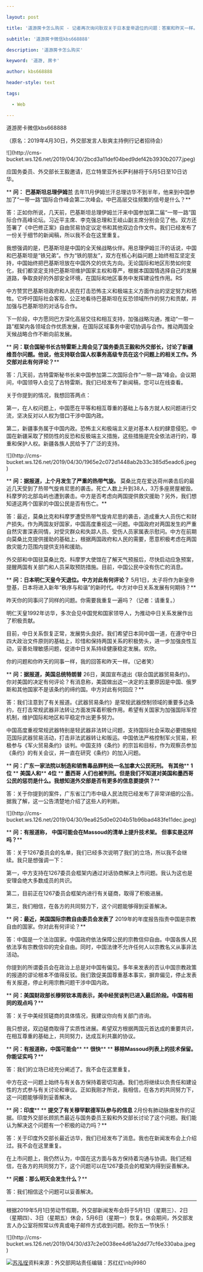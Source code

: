 ---
layout: post
title: '道游房卡怎么购买 - 记者再次询问耿双关于日本皇帝退位的问题：答案和昨天一样。'
subtitle: '道游房卡微信kbs668888'
description: '道游房卡怎么购买'
keyword: '道游, 房卡'
author: kbs668888
header-style: text
tags:
  - Web
---
道游房卡微信kbs668888

（原名：2019年4月30日，外交部发言人耿爽主持例行记者招待会）

![](http://cms-
bucket.ws.126.net/2019/04/30/2bcd3a11def04bed9def42b3930b2077.jpeg)

应国务委员、外交部长王毅邀请，厄立特里亚外长萨利赫将于5月5日至10日访华。

 ** **问：** **巴基斯坦总理伊姆兰**
去年11月伊姆兰汗总理访华不到半年，他来到中国参加了“一带一路”国际合作峰会第二次峰会。中巴高层交往频繁的信号是什么？**

答：正如你所说，几天前，巴基斯坦总理伊姆兰汗来中国参加第二届“一带一路”国际合作高峰论坛。习近平主席、李克强总理和王岐山副主席分别会见了他。双方还签署了《中巴修正案》自由贸易协定议定书和其他双边合作文件。我们已经发布了一份关于细节的新闻稿，所以我不会在这里重复。

我想强调的是，巴基斯坦是中国的全天候战略伙伴。用总理伊姆兰汗的话说，中国和巴基斯坦是“铁兄弟”。作为“铁的朋友”，双方在核心利益问题上始终相互坚定支持，中国始终把巴基斯坦放在中国外交的优先方向。无论国际和地区形势如何变化，我们都坚定支持巴基斯坦维护国家主权和尊严，根据本国国情选择自己的发展道路，争取良好的外部安全环境，在国际和地区事务中发挥建设性作用。RS

中方赞赏巴基斯坦政府和人民在打击恐怖主义和极端主义方面作出的坚定努力和牺牲。它呼吁国际社会客观、公正地看待巴基斯坦在反恐领域所作的努力和贡献，并加强与巴基斯坦的对话与合作。

下一阶段，中方愿同巴方深化高层交往和相互支持，加强战略沟通，推动“一带一路”框架内各领域合作优质发展，在国际区域事务中密切协调与合作。推动两国全天候战略合作不断向前发展。

 **
**问：联合国秘书长古特雷斯上周会见了国务委员王毅和外交部长，讨论了新疆维吾尔问题。他说，他支持联合国人权事务高级专员在这个问题上的相关工作。外交部对此有何评论？****

答：几天前，古特雷斯秘书长来中国参加第二次国际合作“一带一路”峰会。会议期间，中国领导人会见了古特雷斯。我们已经发布了新闻稿，您可以在线查看。

关于你提到的情况，我想回答两点：

第一，在人权问题上，中国愿在平等和相互尊重的基础上与各方就人权问题进行交流，坚决反对以人权为借口干涉中国内政。

第二，新疆事务属于中国内政。恐怖主义和极端主义是对基本人权的肆意侵犯。中国在新疆采取了预防性的反恐和反极端主义措施，这些措施是完全依法进行的，尊重和保护人权。新疆各族人民给予了广泛的支持。

![](http://cms-
bucket.ws.126.net/2019/04/30/1965e2c072d1448ab2b33c385d5eadc6.jpeg)

 ** **问：据报道，上个月发生了严重的热带气旋。**
莫桑比克在爱达荷州袭击后的最近几天受到了热带气旋肯尼思的袭击。死亡人数上升到38人，3万多座房屋被毁。科摩罗的北部岛屿也遭到袭击。中方是否考虑向两国提供救灾援助？另外，我们想知道这两个国家的中国公民是否有伤亡。**

答：最近，莫桑比克和科摩罗遭受热带气旋肯尼思的袭击，造成重大人员伤亡和财产损失。作为两国友好国家，中国高度重视这一问题。中国政府对两国发生的严重自然灾害深表同情，对受灾群众和失踪人员、受伤人员家属表示慰问。中方在前期向莫桑比克提供援助的基础上，根据两国政府和人民的需要，愿意积极考虑在两国救灾能力范围内提供支持和援助。

外交部和中国驻莫桑比克、科摩罗大使馆在了解天气预报后，尽快启动应急预案，提醒两国有关部门和人员采取预防措施。目前，中国公民中没有伤亡的消息。

 ** **问：日本明仁天皇今天退位。中方对此有何评论？**
5月1日，太子将作为新皇帝登基，日本将进入新年“秩序与和谐”的新时代。中方对中日关系发展有何期待？**

昨天你的同事问了同样的问题。你需要我重复一遍吗？（记者：请重复。）

明仁天皇1992年访华，多次会见中国党和国家领导人，为推动中日关系发展作出了积极贡献。

目前，中日关系恢复正常，发展势头良好。我们希望日本同中国一道，在遵守中日四大政治文件原则的基础上，珍惜和保持两国关系的积极势头，进一步加强良性互动，妥善处理敏感问题，促进中日关系持续健康稳定发展。欢欣。

你的问题和你昨天的同事一样，我的回答和昨天一样。（记者笑）

 ** **问：据报道，美国总统特朗普**
26日，美国宣布退出《联合国武器贸易条约》。你对美国的决定有何评论？有消息称，美国做出这一决定的主要原因是中国、俄罗斯和其他国家不是该条约的缔约国。中方对此有何回应？**

答：我们注意到了有关报道。《武器贸易条约》是常规武器控制领域的重要多边条约，在打击常规武器非法转让方面发挥着积极作用。希望有关国家为加强国际军控机制，维护国际和地区和平稳定作出更多努力。

中国高度重视常规武器特别是轻武器非法转让问题，支持国际社会采取必要措施规范国际武器贸易活动，打击非法武器转让和贩运。中国依法严格控制军火贸易，积极参与《军火贸易条约》谈判。中国支持《条约》的宗旨和目标，作为观察员参加《条约》的有关会议，并一直在研究《条约》的加入问题。

 ** **问：广东一家法院以制造和销售毒品罪判处一名加拿大公民死刑。** **有其他**** **1位** ** **美国人和**** **4位** **
**墨西哥** **人们也被判刑。但是我们不知道对美国和墨西哥公民的惩罚是什么。我想知道外交部是否有更多的信息要提供？****

答：关于你提到的案件，广东省江门市中级人民法院已经发布了非常详细的公告。据我了解，这一公告清楚地介绍了这些人的判断。

![](http://cms-
bucket.ws.126.net/2019/04/30/9ea625d0e0204b51b96bad483fe11dec.jpeg)

 ** **问：有报道称，** **中国可能会在Massoud的清单上提升技术架。** **但事实是这样吗？****

答：关于1267委员会的名单，我们已经多次说明了我们的立场，所以我不会继续。我只是想强调一下：

第一，中方支持在1267委员会框架内通过对话协商解决上市问题。我认为这也是安理会绝大多数成员的共识。

第二，目前正在1267委员会框架内进行有关磋商，取得了积极进展。

第三，我们相信，在各方的共同努力下，这个问题能够得到妥善解决。

 ** **问：最近，美国国际宗教自由委员会发表了** 2019年的年度报告指责中国是宗教自由的国家。你对此有何评论？**

答：中国是一个法治国家。中国政府依法保障公民的宗教信仰自由。中国各族人民依法享有宗教信仰的完全自由。同时，中国法律不允许任何人以宗教名义从事非法活动。

你提到的所谓委员会在政治上总是对中国有偏见。多年来发表的否认中国宗教政策的报道的谬论根本不值得反驳。我们敦促美国尊重基本事实，摒弃偏见，停止发表有关报道，停止利用宗教问题干涉中国内政。

 ** **问：美国财政部长穆努钦本周表示，美中经贸谈判已进入最后阶段。中国有相同的观点吗？****

答：关于中美经贸磋商的具体情况，我建议你向有关部门咨询。

我只想说，双边磋商取得了实质性进展。希望双方根据两国元首达成的重要共识，在相互尊重的基础上，共同努力，达成互利共赢的协议。

 ** **问：有报道称，中国可能会**** ** **很快**** ** **移除Massoud列表上的技术保留。你能证实吗？****

答：我们的立场已经充分阐述了。我不会在这里重复。

中方在这一问题上始终与有关各方保持着密切沟通。我们也将继续以负责任和建设性的方式参与有关讨论和审议。正如我刚才所说，我相信，在各方的共同努力下，这一问题能够得到妥善解决。

 ** **问：印度**** ** **提交了有关穆罕默德军队参与的信息**
2月份有肺动脉瘤发作的证据。印度外交部长顾凯杰最近与国务委员王毅和外交部长讨论了这个问题。我们能认为解决这个问题有一个积极的动力吗？**

答：关于印度外交部长最近访华，我们已经发布了消息。我也在新闻发布会上介绍过。我不会在这里重复。

在上市问题上，我仍然认为，中国在这方面与各方保持着沟通与协调。我们还相信，在各方的共同努力下，这个问题可以在1267委员会的框架内得到妥善解决。

 ** **问题：那么明天会发生什么？****

答：我们相信这个问题可以妥善解决。

*******************************************************************

根据2019年5月1日劳动节假期，外交部新闻发布会将于5月1日（星期三）、2日（星期四）、3日（星期五）休会，5月6日（星期一）恢复。休会期间，外交部发言人办公室将照常以传真或电子邮件方式收到问题。祝你五一节快乐！

![](http://cms-
bucket.ws.126.net/2019/04/30/d37c2e0038ee4d61a2dd77cf6e330aba.jpeg)

[![苏泓珵](http://static.ws.126.net/cnews/css13/img/end_news.png)](https://news.163.com/)资料来源：外交部网站责任编辑：苏红红\nbj9980

